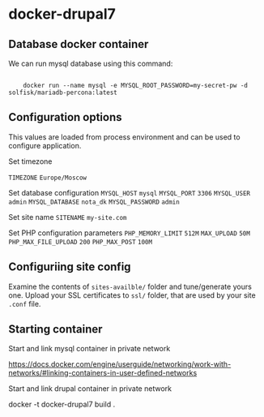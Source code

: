 # docker-drupal7


Database docker container
----------------------------

We can run mysql database using this command:

```shell

    docker run --name mysql -e MYSQL_ROOT_PASSWORD=my-secret-pw -d solfisk/mariadb-percona:latest

```

Configuration options
----------------------------
This values are loaded from process environment and can be used to configure application.

Set timezone

`TIMEZONE` `Europe/Moscow`

Set database configuration
`MYSQL_HOST` `mysql`
`MYSQL_PORT` `3306`
`MYSQL_USER` `admin`
`MYSQL_DATABASE` `nota_dk`
`MYSQL_PASSWORD` `admin`

Set site name
`SITENAME` `my-site.com`

Set PHP configuration parameters
`PHP_MEMORY_LIMIT` `512M`
`MAX_UPLOAD` `50M`
`PHP_MAX_FILE_UPLOAD` `200`
`PHP_MAX_POST` `100M`

Configuriing site config
----------------------------

Examine the contents of `sites-availble/` folder and tune/generate yours one.
Upload your SSL certificates to `ssl/` folder, that are used by your site `.conf` file.



Starting container
----------------------------

Start and link mysql container in private network

https://docs.docker.com/engine/userguide/networking/work-with-networks/#linking-containers-in-user-defined-networks

Start and link drupal container in private network

docker -t docker-drupal7 build .



